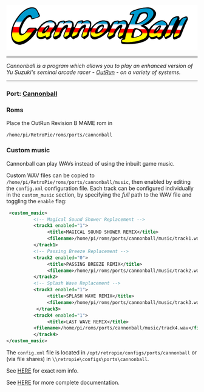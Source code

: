 ![](images/cannonball/logo.png)

***
_Cannonball is a program which allows you to play an enhanced version of Yu Suzuki's seminal arcade racer - [OutRun](https://segaretro.org/OutRun) - on a variety of systems._

***

### Port: [Cannonball](https://github.com/djyt/cannonball/wiki/Cannonball-Manual)

### Roms

Place the OutRun Revision B MAME rom in
```
/home/pi/RetroPie/roms/ports/cannonball

```
### Custom music
Cannonball can play WAVs instead of using the inbuilt game music.

Custom WAV files can be copied to `/home/pi/RetroPie/roms/ports/cannonball/music`, then enabled by editing the `config.xml` configuration file. Each track can be configured individually in the `custom_music` section, by specifying the _full_ path to the WAV file and toggling the `enable` flag:

``` xml
 <custom_music>
          <!-- Magical Sound Shower Replacement -->
          <track1 enabled="1">
               <title>MAGICAL SOUND SHOWER REMIX</title>
               <filename>/home/pi/roms/ports/cannonball/music/track1.wav</filename>
          </track1>
          <!-- Passing Breeze Replacement -->
          <track2 enabled="0">
               <title>PASSING BREEZE REMIX</title>
               <filename>/home/pi/roms/ports/cannonball/music/track2.wav</filename>
          </track2>
          <!-- Splash Wave Replacement -->
          <track3 enabled="1">
               <title>SPLASH WAVE REMIX</title>
               <filename>/home/pi/roms/ports/cannonball/music/track3.wav</filename>
           </track3>
          <track4 enabled="1">
               <title>LAST WAVE REMIX</title>
          <filename>/home/pi/roms/ports/cannonball/music/track4.wav</filename>
          </track4>
</custom_music>
```

The `config.xml` file is located in `/opt/retropie/configs/ports/cannonball` or (via file shares) in `\\retropie\configs\ports\cannonball`.

See [HERE](https://github.com/djyt/cannonball/blob/master/roms/roms.txt) for exact rom info.

See [HERE](https://github.com/djyt/cannonball/wiki/Cannonball-Manual) for more complete documentation.
